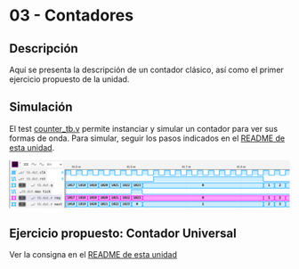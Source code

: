 # 03 - Contadores

## Descripción

Aquí se presenta la descripción de un contador clásico, así como el primer ejercicio propuesto de la unidad.



## Simulación

El test [counter_tb.v](./counter_tb.v) permite instanciar y simular un contador para ver sus formas de onda. Para simular, seguir los pasos indicados en el [README de esta unidad](../README.md).

![counter_tb](../.images/counter_tb.png)

## Ejercicio propuesto: Contador Universal

Ver la consigna en el [README de esta unidad](../README.md)